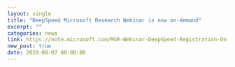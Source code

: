 ```yaml
---
layout: single
title: "DeepSpeed Microsoft Research Webinar is now on-demand"
excerpt: ""
categories: news
link: https://note.microsoft.com/MSR-Webinar-DeepSpeed-Registration-On-Demand.html
new_post: true
date: 2020-08-07 00:00:00
---
```


